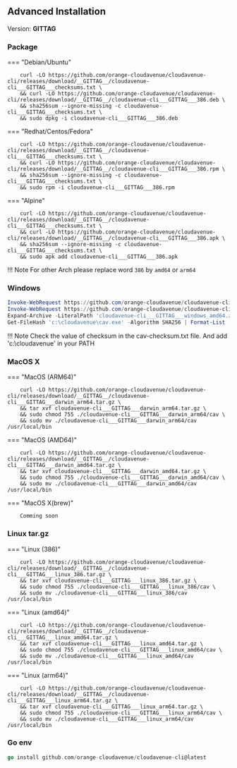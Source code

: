 ## Advanced Installation

Version: __GITTAG__

### Package
=== "Debian/Ubuntu"

        curl -LO https://github.com/orange-cloudavenue/cloudavenue-cli/releases/download/__GITTAG__/cloudavenue-cli___GITTAG___checksums.txt \
        && curl -LO https://github.com/orange-cloudavenue/cloudavenue-cli/releases/download/__GITTAG__/cloudavenue-cli___GITTAG___386.deb \
        && sha256sum --ignore-missing -c cloudavenue-cli___GITTAG___checksums.txt \
        && sudo dpkg -i cloudavenue-cli___GITTAG___386.deb

=== "Redhat/Centos/Fedora"

        curl -LO https://github.com/orange-cloudavenue/cloudavenue-cli/releases/download/__GITTAG__/cloudavenue-cli___GITTAG___checksums.txt \
        && curl -LO https://github.com/orange-cloudavenue/cloudavenue-cli/releases/download/__GITTAG__/cloudavenue-cli___GITTAG___386.rpm \
        && sha256sum --ignore-missing -c cloudavenue-cli___GITTAG___checksums.txt \
        && sudo rpm -i cloudavenue-cli___GITTAG___386.rpm

=== "Alpine"

        curl -LO https://github.com/orange-cloudavenue/cloudavenue-cli/releases/download/__GITTAG__/cloudavenue-cli___GITTAG___checksums.txt \
        && curl -LO https://github.com/orange-cloudavenue/cloudavenue-cli/releases/download/__GITTAG__/cloudavenue-cli___GITTAG___386.apk \
        && sha256sum --ignore-missing -c cloudavenue-cli___GITTAG___checksums.txt \
        && sudo apk add cloudavenue-cli___GITTAG___386.apk
        
!!! Note
        For other Arch please replace word `386` by `amd64` or `arm64`

### Windows
``` powershell
Invoke-WebRequest https://github.com/orange-cloudavenue/cloudavenue-cli/releases/download/__GITTAG__/cloudavenue-cli___GITTAG___checksums.txt -OutFile "cav-checksum.txt"
Invoke-WebRequest https://github.com/orange-cloudavenue/cloudavenue-cli/releases/download/__GITTAG__/cloudavenue-cli___GITTAG___windows_amd64.zip -OutFile "cloudavenue-cli___GITTAG___windows_amd64.zip"
Expand-Archive -LiteralPath 'cloudavenue-cli___GITTAG___windows_amd64.zip' -DestinationPath 'c:\cloudavenue\' 
Get-FileHash 'c:\cloudavenue\cav.exe' -Algorithm SHA256 | Format-List
```
!!! Note
        Check the value of checksum in the cav-checksum.txt file. And add 'c:\cloudavenue\' in your PATH

### MacOS X
=== "MacOS (ARM64)"

        curl -LO https://github.com/orange-cloudavenue/cloudavenue-cli/releases/download/__GITTAG__/cloudavenue-cli___GITTAG___darwin_arm64.tar.gz \
        && tar xvf cloudavenue-cli___GITTAG___darwin_arm64.tar.gz \
        && sudo chmod 755 ./cloudavenue-cli___GITTAG___darwin_arm64/cav \
        && sudo mv ./cloudavenue-cli___GITTAG___darwin_arm64/cav /usr/local/bin

=== "MacOS (AMD64)"

        curl -LO https://github.com/orange-cloudavenue/cloudavenue-cli/releases/download/__GITTAG__/cloudavenue-cli___GITTAG___darwin_amd64.tar.gz \
        && tar xvf cloudavenue-cli___GITTAG___darwin_amd64.tar.gz \
        && sudo chmod 755 ./cloudavenue-cli___GITTAG___darwin_amd64/cav \
        && sudo mv ./cloudavenue-cli___GITTAG___darwin_amd64/cav /usr/local/bin

=== "MacOS X(brew)"

        Comming soon

### Linux tar.gz
=== "Linux (386)"

        curl -LO https://github.com/orange-cloudavenue/cloudavenue-cli/releases/download/__GITTAG__/cloudavenue-cli___GITTAG___linux_386.tar.gz \
        && tar xvf cloudavenue-cli___GITTAG___linux_386.tar.gz \
        && sudo chmod 755 ./cloudavenue-cli___GITTAG___linux_386/cav \
        && sudo mv ./cloudavenue-cli___GITTAG___linux_386/cav /usr/local/bin

=== "Linux (amd64)"

        curl -LO https://github.com/orange-cloudavenue/cloudavenue-cli/releases/download/__GITTAG__/cloudavenue-cli___GITTAG___linux_amd64.tar.gz \
        && tar xvf cloudavenue-cli___GITTAG___linux_amd64.tar.gz \
        && sudo chmod 755 ./cloudavenue-cli___GITTAG___linux_amd64/cav \
        && sudo mv ./cloudavenue-cli___GITTAG___linux_amd64/cav /usr/local/bin

=== "Linux (arm64)"

        curl -LO https://github.com/orange-cloudavenue/cloudavenue-cli/releases/download/__GITTAG__/cloudavenue-cli___GITTAG___linux_arm64.tar.gz \
        && tar xvf cloudavenue-cli___GITTAG___linux_arm64.tar.gz \
        && sudo chmod 755 ./cloudavenue-cli___GITTAG___linux_arm64/cav \
        && sudo mv ./cloudavenue-cli___GITTAG___linux_arm64/cav /usr/local/bin

### Go env
``` go
go install github.com/orange-cloudavenue/cloudavenue-cli@latest
```